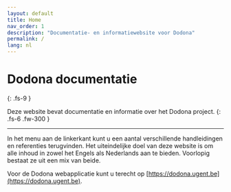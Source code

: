 ```yaml
---
layout: default
title: Home
nav_order: 1
description: "Documentatie- en informatiewebsite voor Dodona"
permalink: /
lang: nl
---
```


# Dodona documentatie
{: .fs-9 }

Deze website bevat documentatie en informatie over het Dodona project. 
{: .fs-6 .fw-300 }

---

In het menu aan de linkerkant kunt u een aantal verschillende handleidingen en referenties terugvinden. Het uiteindelijke doel van deze website is om alle inhoud in zowel het Engels als Nederlands aan te bieden. Voorlopig bestaat ze uit een mix van beide.

Voor de Dodona webapplicatie kunt u terecht op [https://dodona.ugent.be](https://dodona.ugent.be).
